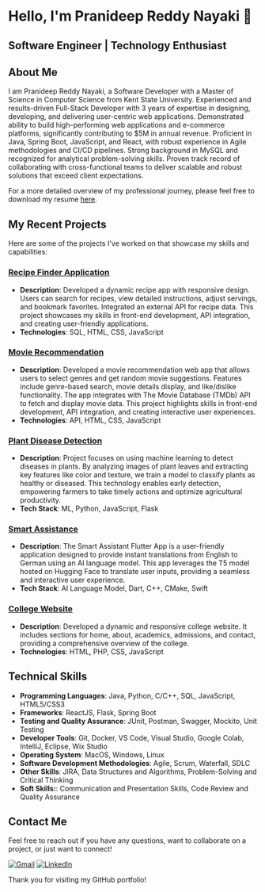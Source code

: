 # Hello, I'm Pranideep Reddy Nayaki 👋

## Software Engineer | Technology Enthusiast

## About Me

I am Pranideep Reddy Nayaki, a Software Developer with a Master of Science in Computer Science from Kent State University. Experienced and results-driven Full-Stack Developer with 3 years of expertise in designing, developing, and delivering user-centric web applications. Demonstrated ability to build high-performing web applications and e-commerce platforms, significantly contributing to $5M in annual revenue. Proficient in Java, Spring Boot, JavaScript, and React, with robust experience in Agile methodologies and CI/CD pipelines. Strong background in MySQL and recognized for analytical problem-solving skills. Proven track record of collaborating with cross-functional teams to deliver scalable and robust solutions that exceed client expectations.

For a more detailed overview of my professional journey, please feel free to download my resume [here](https://drive.google.com/file/d/1xG7g3Tup4GqS4yESvIK_uEDM_dtPAUFg/view?usp=drive_link).

## My Recent Projects

Here are some of the projects I've worked on that showcase my skills and capabilities:

### [Recipe Finder Application](https://github.com/pranideepnayaki/forkify-food-app)

- **Description**: Developed a dynamic recipe app with responsive design. Users can search for recipes, view detailed instructions, adjust servings, and bookmark favorites. Integrated an external API for recipe data. This project showcases my skills in front-end development, API integration, and creating user-friendly applications.
- **Technologies**: SQL, HTML, CSS, JavaScript

### [Movie Recommendation](https://github.com/pranideepnayaki/Movie_Recommendation)

- **Description**: Developed a movie recommendation web app that allows users to select genres and get random movie suggestions. Features include genre-based search, movie details display, and like/dislike functionality. The app integrates with The Movie Database (TMDb) API to fetch and display movie data. This project highlights skills in front-end development, API integration, and creating interactive user experiences.
- **Technologies**: API, HTML, CSS, JavaScript

### [Plant Disease Detection](https://github.com/pranideepnayaki/Plant_Disease_Detection)

- **Description**: Project focuses on using machine learning to detect diseases in plants. By analyzing images of plant leaves and extracting key features like color and texture, we train a model to classify plants as healthy or diseased. This technology enables early detection, empowering farmers to take timely actions and optimize agricultural productivity.
- **Tech Stack**: ML, Python, JavaScript, Flask

### [Smart Assistance](https://github.com/pranideepnayaki/smart_assistant)

- **Description**: The Smart Assistant Flutter App is a user-friendly application designed to provide instant translations from English to German using an AI language model. This app leverages the T5 model hosted on Hugging Face to translate user inputs, providing a seamless and interactive user experience.
- **Tech Stack**: AI Language Model, Dart, C++, CMake, Swift

### [College Website](https://github.com/pranideepnayaki/College_Website)

- **Description**: Developed a dynamic and responsive college website. It includes sections for home, about, academics, admissions, and contact, providing a comprehensive overview of the college.
- **Technologies**: HTML, PHP, CSS, JavaScript

## Technical Skills

- **Programming Languages**: Java, Python, C/C++, SQL, JavaScript, HTML5/CSS3
- **Frameworks**: ReactJS, Flask, Spring Boot
- **Testing and Quality Assurance**: JUnit, Postman, Swagger, Mockito, Unit Testing
- **Developer Tools**: Git, Docker, VS Code, Visual Studio, Google Colab, IntelliJ, Eclipse, Wix Studio
- **Operating System**: MacOS, Windows, Linux
- **Software Development Methodologies**: Agile, Scrum, Waterfall, SDLC
- **Other Skills**: JIRA, Data Structures and Algorithms, Problem-Solving and Critical Thinking
- **Soft Skills:**: Communication and Presentation Skills, Code Review and Quality Assurance

## Contact Me

Feel free to reach out if you have any questions, want to collaborate on a project, or just want to connect!

[![Gmail](https://img.shields.io/badge/Gmail-D14836?style=for-the-badge&logo=gmail&logoColor=white)](mailto:n.pranideepreddy1999@gmail.com)
[![LinkedIn](https://img.shields.io/badge/LinkedIn-0077B5?style=for-the-badge&logo=linkedin&logoColor=white)](https://www.linkedin.com/in/pranideepreddynayaki/)

Thank you for visiting my GitHub portfolio!
